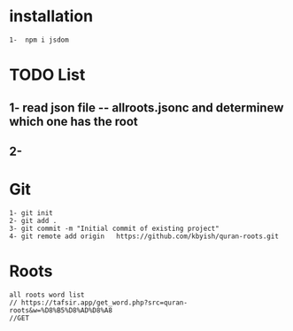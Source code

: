 # installation
    1-  npm i jsdom     


# TODO List
## 1- read json file -- allroots.jsonc and determinew which one has the root 
## 2- 


# Git 
    1- git init
    2- git add .
    3- git commit -m "Initial commit of existing project"
    4- git remote add origin   https://github.com/kbyish/quran-roots.git


# Roots 
    all roots word list
    // https://tafsir.app/get_word.php?src=quran-roots&w=%D8%B5%D8%AD%D8%A8
    //GET 